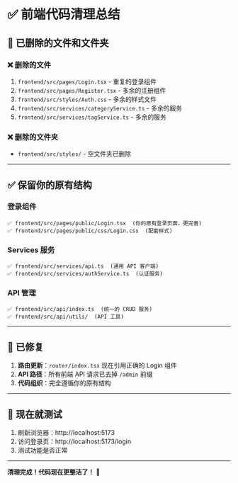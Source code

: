 # ✅ 前端代码清理总结

## 🎯 已删除的文件和文件夹

### ❌ 删除的文件
1. `frontend/src/pages/Login.tsx` - 重复的登录组件
2. `frontend/src/pages/Register.tsx` - 多余的注册组件
3. `frontend/src/styles/Auth.css` - 多余的样式文件
4. `frontend/src/services/categoryService.ts` - 多余的服务
5. `frontend/src/services/tagService.ts` - 多余的服务

### ❌ 删除的文件夹
- `frontend/src/styles/` - 空文件夹已删除

---

## ✅ 保留你的原有结构

### 登录组件
```
✅ frontend/src/pages/public/Login.tsx  (你的原有登录页面，更完善)
✅ frontend/src/pages/public/css/Login.css  (配套样式)
```

### Services 服务
```
✅ frontend/src/services/api.ts  (通用 API 客户端)
✅ frontend/src/services/authService.ts  (认证服务)
```

### API 管理
```
✅ frontend/src/api/index.ts  (统一的 CRUD 服务)
✅ frontend/src/api/utils/  (API 工具)
```

---

## 🔧 已修复

1. **路由更新**：`router/index.tsx` 现在引用正确的 Login 组件
2. **API 路径**：所有前端 API 请求已去掉 `/admin` 前缀
3. **代码组织**：完全遵循你的原有结构

---

## 🚀 现在就测试

1. 刷新浏览器：http://localhost:5173
2. 访问登录页：http://localhost:5173/login
3. 测试功能是否正常

---

**清理完成！代码现在更整洁了！** 🎉

